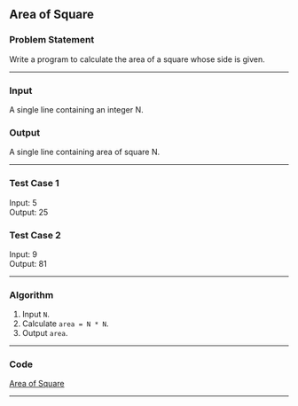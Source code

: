 ## Area of Square

### Problem Statement
Write a program to calculate the area of a square whose side is given.

---

### Input
A single line containing an integer N.

### Output
A single line containing area of square N.

---

### Test Case 1
Input: 5 <br>
Output: 25 <br>

### Test Case 2
Input: 9 <br>
Output: 81 <br>

---

### Algorithm
1. Input `N`.
2. Calculate `area = N * N`.
3. Output `area`.

---

### Code

[Area of Square](01-area-of-square\area_of_square.c)

---